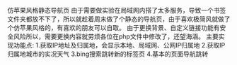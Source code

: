 仿苹果风格静态导航页 
由于需要做实验在局域网内搭了太多服务，导致一个书签文件夹都放不下了，所以就趁着周末做了个静态的导航页，由于喜欢极简风就做了个仿苹果风格的，有喜欢的朋友可以自取。
由于更换背景、自定义链接功能有安全风险所以，需要更换内容就劳烦各位在php文件中修改了，还望海涵。
主要实现功能点:
1.获取IP地址及归属地，会显示本地、局域网、公网IP归属地
2.获取IP归属地城市的实况天气
3.bing搜索跳转新的标签页
4.基本的页面导航跳转
